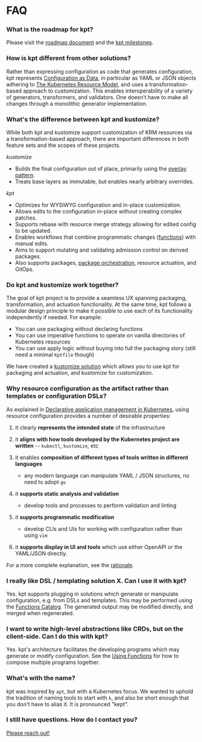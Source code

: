# FAQ

### What is the roadmap for kpt?

Please visit the [roadmap document] and the [kpt milestones].

### How is kpt different from other solutions?

Rather than expressing configuration as code that generates configuration,
kpt represents [Configuration as Data], in particular as YAML or JSON objects
adhering to [The Kubernetes Resource Model], and uses a transformation-based
approach to customization. This enables interoperability of a variety of generators,
transformers, and validators. One doesn’t have to make all changes through a monolithic
generator implementation.

### What's the difference between kpt and kustomize?

While both kpt and kustomize support customization of KRM resources via a transformation-based approach,
there are important differences in both feature sets and the scopes of these projects. 

_kustomize_

- Builds the final configuration out of place, primarily using the [overlay pattern].
- Treats base layers as immutable, but enables nearly arbitrary overrides.

_kpt_

- Optimizes for WYSIWYG configuration and in-place customization.
- Allows edits to the configuration in-place without creating complex patches.
- Supports rebase with resource merge strategy allowing for edited config to
  be updated.
- Enables workflows that combine programmatic changes ([functions]) with manual
  edits.
- Aims to support mutating and validating admission control on derived packages.
- Also supports packages, [package orchestration], resource actuation, and GitOps.

### Do kpt and kustomize work together?

The goal of kpt project is to provide a seamless UX spanning packaging,
transformation, and actuation functionality. At the same time, kpt follows a modular
design principle to make it possible to use each of its functionality
independently if needed. For example:

- You can use packaging without declaring functions
- You can use imperative functions to operate on vanilla directories of Kubernetes
  resources
- You can use apply logic without buying into full the packaging story (still
  need a minimal `Kptfile` though)

We have created a [kustomize solution] which allows you to use kpt for packaging
and actuation, and kustomize for customization.

### Why resource configuration as the artifact rather than templates or configuration DSLs?

As explained in [Declarative application management in Kubernetes], using
resource configuration provides a number of desirable properties:

1. it clearly **represents the intended state** of the infrastructure

2. it **aligns with how tools developed by the Kubernetes project are written**
   -- `kubectl`, `kustomize`, etc

3. it enables **composition of different types of tools written in different
   languages**

   - any modern language can manipulate YAML / JSON structures, no need to adopt
     `go`

4. it **supports static analysis and validation**

   - develop tools and processes to perform validation and linting

5. it **supports programmatic modification**

   - develop CLIs and UIs for working with configuration rather than using `vim`

6. it **supports display in UI and tools** which use either OpenAPI or the
   YAML/JSON directly.

For a more complete explanation, see the [rationale].

### I really like DSL / templating solution X. Can I use it with kpt?

Yes. kpt supports plugging in solutions which generate or manipulate
configuration, e.g. from DSLs and templates. This may be performed using the
[Functions Catalog]. The generated output may be modified directly, and merged
when regenerated.

### I want to write high-level abstractions like CRDs, but on the client-side. Can I do this with kpt?

Yes. kpt's architecture facilitates the developing programs which may generate
or modify configuration. See the [Using Functions] for how to compose multiple
programs together.

### What's with the name?

kpt was inspired by `apt`, but with a Kubernetes focus. We wanted to uphold the
tradition of naming tools to start with `k`, and also be short enough that you
don't have to alias it. It is pronounced "kept".

### I still have questions. How do I contact you?

[Please reach out!][contact]

[Configuration as Data]:
  https://github.com/GoogleContainerTools/kpt/blob/main/docs/design-docs/06-config-as-data.md
[package orchestration]:
  https://github.com/GoogleContainerTools/kpt/blob/main/docs/design-docs/07-package-orchestration.md
[the kubernetes resource model]:
  https://github.com/kubernetes/community/blob/master/contributors/design-proposals/architecture/resource-management.md
[declarative application management in kubernetes]:
  https://github.com/kubernetes/community/blob/master/contributors/design-proposals/architecture/declarative-application-management.md
[rationale]: https://kpt.dev/guides/rationale
[functions]: /reference/cli/fn/run/
[using functions]: /book/04-using-functions/
[contact]: /contact/
[functions catalog]: https://catalog.kpt.dev/
[roadmap document]:
  https://github.com/GoogleContainerTools/kpt/blob/main/docs/ROADMAP.md
[kpt milestones]: https://github.com/GoogleContainerTools/kpt/milestones
[kustomize solution]:
  https://github.com/GoogleContainerTools/kpt/tree/main/package-examples/kustomize
[kustomize]: https://kustomize.io
[workflow]: /book/02-concepts/02-workflows
[overlay pattern]:
  https://github.com/kubernetes-sigs/kustomize/tree/master/examples/multibases
